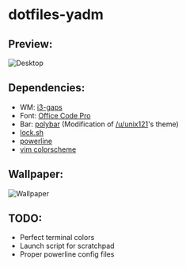 # dotfiles-yadm

## Preview:

![Desktop](https://i.imgur.com/YwKua2q.png)

## Dependencies:

* WM: [i3-gaps](https://github.com/Airblader/i3)
* Font: [Office Code Pro](https://github.com/nathco/Office-Code-Pro)
* Bar: [polybar](https://github.com/jaagr/polybar) (Modification of [/u/unix121](https://www.reddit.com/r/unixporn/comments/6kpb3m/i3wm_something_for_july/)'s theme)
* [lock.sh](https://github.com/resloved/lock.sh)
* [powerline](https://github.com/powerline/powerline)
* [vim colorscheme](https://github.com/resloved/myokai)

## Wallpaper:

![Wallpaper](http://i.imgur.com/QXkeC4r.png)

## TODO:

* Perfect terminal colors
* Launch script for scratchpad
* Proper powerline config files
